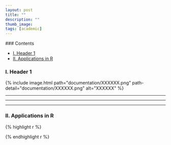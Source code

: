 ```yaml
---
layout: post
title: ""
description: ""
thumb_image: 
tags: [academic]
---
```


<div class="toc" markdown="1">
### Contents

- [I. Header 1](#i-header-1)
- [II. Applications in R](#ii-applications-in-r)

</div>


### I. Header 1

{% include image.html path="documentation/XXXXXX.png"
                      path-detail="documentation/XXXXXX.png"
                      alt="XXXXXX" %}


---
---
---
### II. Applications in R

{% highlight r %}

{% endhighlight r %}